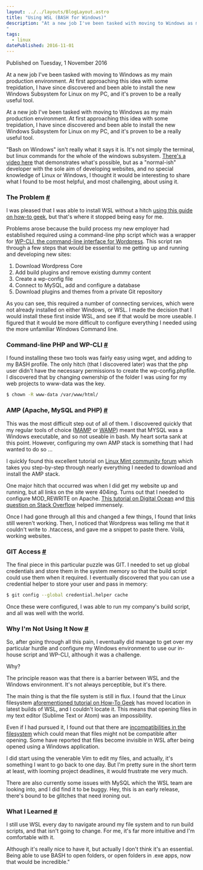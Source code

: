 ```yaml
---
layout: ../../layouts/BlogLayout.astro
title: "Using WSL (BASH for Windows)"
description: "At a new job I've been tasked with moving to Windows as my main production environment. At first approaching this idea with some trepidation, I have since discovered and been able to install the new Windows Subsystem for Linux on my PC, and it's proven to be a really useful tool.
"
tags: 
  - linux
datePublished: 2016-11-01
---
```

Published on Tuesday, 1 November 2016

At a new job I've been tasked with moving to Windows as my main production environment. At first approaching this idea with some trepidation, I have since discovered and been able to install the new Windows Subsystem for Linux on my PC, and it's proven to be a really useful tool.

At a new job I've been tasked with moving to Windows as my main production environment. At first approaching this idea with some trepidation, I have since discovered and been able to install the new Windows Subsystem for Linux on my PC, and it's proven to be a really useful tool.

"Bash on Windows" isn't really what it says it is. It's not simply the terminal, but linux commands for the whole of the windows subsystem. [There's a video here](https://msdn.microsoft.com/en-us/commandline/wsl/about) that demonstrates what's possible, but as a "normal-ish" developer with the sole aim of developing websites, and no special knowledge of Linux or Windows, I thought it would be interesting to share what I found to be most helpful, and most challenging, about using it.

### The Problem [#](https://deliciousreverie.co.uk/posts/using-wsl-bash-for-windows/#the-problem)

I was pleased that I was able to install WSL without a hitch [using this guide on how-to geek](https://www.howtogeek.com/249966/how-to-install-and-use-the-linux-bash-shell-on-windows-10/), but that's where it stopped being easy for me.

Problems arose because the build process my new employer had established required using a command-line php script which was a wrapper for [WP-CLI, the command-line interface for Wordpress](https://wp-cli.org/). This script ran through a few steps that would be essential to me getting up and running and developing new sites:

1.  Download Wordpress Core
2.  Add build plugins and remove existing dummy content
3.  Create a wp-config file
4.  Connect to MySQL, add and configure a database
5.  Download plugins and themes from a private Git repository

As you can see, this required a number of connecting services, which were not already installed on either Windows, or WSL. I made the decision that I would install these first inside WSL, and see if that would be more useable. I figured that it would be more difficult to configure everything I needed using the more unfamiliar Windows Command line.

### Command-line PHP and WP-CLI [#](https://deliciousreverie.co.uk/posts/using-wsl-bash-for-windows/#command-line-php-and-wp-cli)

I found installing these two tools was fairly easy using wget, and adding to my BASH profile. The only hitch (that I discovered later) was that the php user didn't have the necessary permissions to create the wp-config.phpfile. I discovered that by changing ownership of the folder I was using for my web projects to www-data was the key.

```bash
$ chown -R www-data /var/www/html/
```

### AMP (Apache, MySQL and PHP) [#](https://deliciousreverie.co.uk/posts/using-wsl-bash-for-windows/#amp-(apache-mysql-and-php))

This was the most difficult step out of all of them. I discovered quickly that my regular tools of choice ([MAMP](https://www.mamp.info/) or [WAMP](https://www.wampserver.com/en/)) meant that MYSQL was a Windows executable, and so not useable in bash. My heart sorta sank at this point. However, configuring my own AMP stack is something that I had wanted to do so ...

I quickly found this excellent tutorial on [Linux Mint community forum](https://community.linuxmint.com/tutorial/view/486) which takes you step-by-step through nearly everything I needed to download and install the AMP stack.

One major hitch that occurred was when I did get my website up and running, but all links on the site were 404ing. Turns out that I needed to configure MOD\_REWRITE on Apache. [This tutorial on Digital Ocean](https://www.digitalocean.com/community/tutorials/how-to-set-up-mod_rewrite-for-apache-on-ubuntu-14-04) and [this question on Stack Overflow](https://stackoverflow.com/questions/23665064/project-links-do-not-work-on-wamp-server) helped immensely.

Once I had gone through all this and changed a few things, I found that links still weren't working. Then, I noticed that Wordpress was telling me that it couldn't write to .htaccess, and gave me a snippet to paste there. Voilá, working websites.

### GIT Access [#](https://deliciousreverie.co.uk/posts/using-wsl-bash-for-windows/#git-access)

The final piece in this particular puzzle was GIT. I needed to set up global credentials and store them in the system memory so that the build script could use them when it required. I eventually discovered that you can use a credential helper to store your user and pass in memory:

```bash
$ git config --global credential.helper cache
```

Once these were configured, I was able to run my company's build script, and all was well with the world.

### Why I'm Not Using It Now [#](https://deliciousreverie.co.uk/posts/using-wsl-bash-for-windows/#why-i'm-not-using-it-now)

So, after going through all this pain, I eventually did manage to get over my particular hurdle and configure my Windows environment to use our in-house script and WP-CLI, although it was a challenge.

Why?

The principle reason was that there is a barrier between WSL and the Windows environment. It's not always perceptible, but it's there.

The main thing is that the file system is still in flux. I found that the Linux filesystem [aforementioned tutorial on How-To Geek](https://www.howtogeek.com/249966/how-to-install-and-use-the-linux-bash-shell-on-windows-10/) has moved location in latest builds of WSL, and I couldn't locate it. This means that opening files in my text editor (Sublime Text or Atom) was an impossibility.

Even if I had pursued it, I found out that there are [incompatibilities in the filesystem](https://blogs.msdn.microsoft.com/wsl/2016/06/15/wsl-file-system-support/) which could mean that files might not be compatible after opening. Some have reported that files become invisible in WSL after being opened using a Windows application.

I did start using the venerable Vim to edit my files, and actually, it's something I want to go back to one day. But I'm pretty sure in the short term at least, with looming project deadlines, it would frustrate me very much.

There are also currently some issues with MySQL which the WSL team are looking into, and I did find it to be buggy. Hey, this is an early release, there's bound to be glitches that need ironing out.

### What I Learned [#](https://deliciousreverie.co.uk/posts/using-wsl-bash-for-windows/#what-i-learned)

I still use WSL every day to navigate around my file system and to run build scripts, and that isn't going to change. For me, it's far more intuitive and I'm comfortable with it.

Although it's really nice to have it, but actually I don't think it's an essential. Being able to use BASH to open folders, or open folders in .exe apps, now that would be incredible."